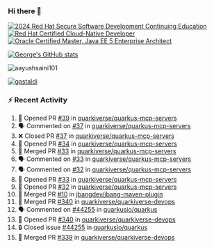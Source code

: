 ### Hi there 👋

<!--START_SECTION:badges-->
[![2024 Red Hat Secure Software Development Continuing Education](https://images.credly.com/size/110x110/images/36a76b78-c5bf-45cf-ac2c-48c3825260c7/blob)](http://www.credly.com/badges/c86e9a17-d2c3-4554-b890-7d0521710eb6 "2024 Red Hat Secure Software Development Continuing Education")
[![Red Hat Certified Cloud-Native Developer](https://images.credly.com/size/110x110/images/12ef4e4e-3d8d-4caf-9ab1-858c5bcb9619/image.png)](http://www.credly.com/badges/b6402e31-0894-48e6-b488-e2e551dcc809 "Red Hat Certified Cloud-Native Developer")
[![Oracle Certified Master, Java EE 5 Enterprise Architect](https://images.credly.com/size/110x110/images/1fa3549c-674c-4779-b3d6-d7d64eac2c23/Oracle-Certification-badge_OC-Master.png)](http://www.credly.com/badges/2565574e-b81d-410e-ab7d-24666ddcbe00 "Oracle Certified Master, Java EE 5 Enterprise Architect")
<!--END_SECTION:badges-->

[![George's GitHub stats](https://github-readme-stats.vercel.app/api?username=gastaldi&show=reviews,prs_merged&hide=contribs,prs&theme=transparent&show_icons=true)](https://github.com/anuraghazra/github-readme-stats)

<p align="left"> <img src="https://komarev.com/ghpvc/?username=gastaldi&label=Profile%20views&color=0e75b6&style=for-the-badge" alt="aayushsaini101" /> </p>

<p align="left"> <a href="https://github.com/ryo-ma/github-profile-trophy"><img src="https://github-profile-trophy.vercel.app/?username=gastaldi" alt="gastaldi" /></a> </p>

### :zap: Recent Activity

<!--START_SECTION:activity-->
1. 💪 Opened PR [#39](https://github.com/quarkiverse/quarkus-mcp-servers/pull/39) in [quarkiverse/quarkus-mcp-servers](https://github.com/quarkiverse/quarkus-mcp-servers)
2. 🗣 Commented on [#37](https://github.com/quarkiverse/quarkus-mcp-servers/pull/37#issuecomment-2755008228) in [quarkiverse/quarkus-mcp-servers](https://github.com/quarkiverse/quarkus-mcp-servers)
3. ❌ Closed PR [#37](https://github.com/quarkiverse/quarkus-mcp-servers/pull/37) in [quarkiverse/quarkus-mcp-servers](https://github.com/quarkiverse/quarkus-mcp-servers)
4. 💪 Opened PR [#34](https://github.com/quarkiverse/quarkus-mcp-servers/pull/34) in [quarkiverse/quarkus-mcp-servers](https://github.com/quarkiverse/quarkus-mcp-servers)
5. 🎉 Merged PR [#33](https://github.com/quarkiverse/quarkus-mcp-servers/pull/33) in [quarkiverse/quarkus-mcp-servers](https://github.com/quarkiverse/quarkus-mcp-servers)
6. 🗣 Commented on [#33](https://github.com/quarkiverse/quarkus-mcp-servers/pull/33#issuecomment-2754672076) in [quarkiverse/quarkus-mcp-servers](https://github.com/quarkiverse/quarkus-mcp-servers)
7. 🗣 Commented on [#32](https://github.com/quarkiverse/quarkus-mcp-servers/pull/32#issuecomment-2754627084) in [quarkiverse/quarkus-mcp-servers](https://github.com/quarkiverse/quarkus-mcp-servers)
8. 💪 Opened PR [#33](https://github.com/quarkiverse/quarkus-mcp-servers/pull/33) in [quarkiverse/quarkus-mcp-servers](https://github.com/quarkiverse/quarkus-mcp-servers)
9. 💪 Opened PR [#32](https://github.com/quarkiverse/quarkus-mcp-servers/pull/32) in [quarkiverse/quarkus-mcp-servers](https://github.com/quarkiverse/quarkus-mcp-servers)
10. 🎉 Merged PR [#10](https://github.com/jbangdev/jbang-maven-plugin/pull/10) in [jbangdev/jbang-maven-plugin](https://github.com/jbangdev/jbang-maven-plugin)
11. 🎉 Merged PR [#340](https://github.com/quarkiverse/quarkiverse-devops/pull/340) in [quarkiverse/quarkiverse-devops](https://github.com/quarkiverse/quarkiverse-devops)
12. 🗣 Commented on [#44255](https://github.com/quarkusio/quarkus/issues/44255#issuecomment-2754405037) in [quarkusio/quarkus](https://github.com/quarkusio/quarkus)
13. 💪 Opened PR [#340](https://github.com/quarkiverse/quarkiverse-devops/pull/340) in [quarkiverse/quarkiverse-devops](https://github.com/quarkiverse/quarkiverse-devops)
14. 🔒 Closed issue [#44255](https://github.com/quarkusio/quarkus/issues/44255) in [quarkusio/quarkus](https://github.com/quarkusio/quarkus)
15. 🎉 Merged PR [#339](https://github.com/quarkiverse/quarkiverse-devops/pull/339) in [quarkiverse/quarkiverse-devops](https://github.com/quarkiverse/quarkiverse-devops)
<!--END_SECTION:activity-->
